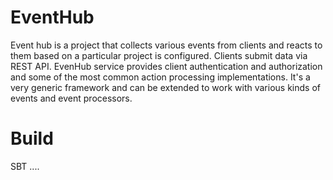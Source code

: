 # EventHub
Event hub is a project that collects various events from clients and reacts to them
based on a particular project is configured.
Clients submit data via REST API. EvenHub service provides client authentication and
authorization and some of the most common action processing implementations.
It's a very generic framework and can be extended to work with various kinds
of events and event processors.

# Build
SBT ....
